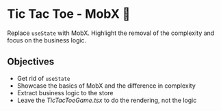 # Tic Tac Toe - MobX :rocket:
Replace `useState` with MobX. Highlight the removal of the complexity and focus on the business logic.

## Objectives
- Get rid of `useState`
- Showcase the basics of MobX and the difference in complexity
- Extract business logic to the store
- Leave the _TicTacToeGame.tsx_ to do the rendering, not the logic